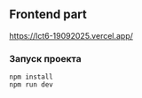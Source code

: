 ## Frontend part

https://lct6-19092025.vercel.app/


### Запуск проекта

```
npm install
npm run dev
```
